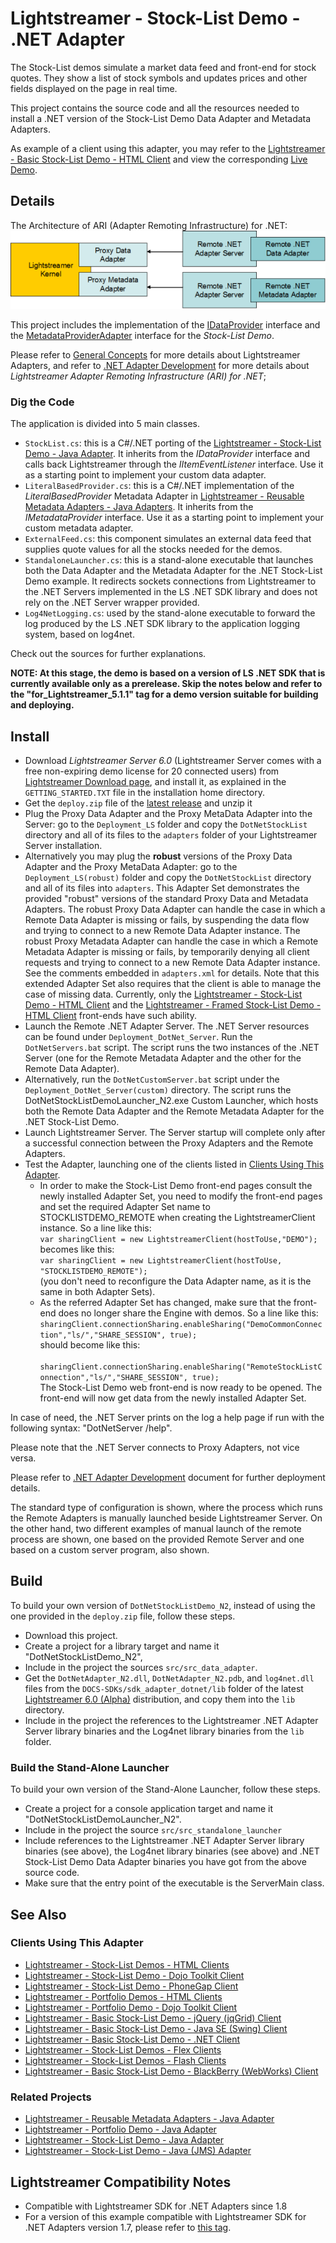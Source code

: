 # Lightstreamer - Stock-List Demo - .NET Adapter
<!-- START DESCRIPTION lightstreamer-example-stocklist-adapter-dotnet -->

The Stock-List demos simulate a market data feed and front-end for stock quotes. They show a list of stock symbols and updates prices and other fields displayed on the page in real time.

This project contains the source code and all the resources needed to install a .NET version of the Stock-List Demo Data Adapter and Metadata Adapters.

As example of a client using this adapter, you may refer to the [Lightstreamer - Basic Stock-List Demo - HTML Client](https://github.com/Weswit/Lightstreamer-example-StockList-client-javascript#basic-stock-list-demo---html-client) and view the corresponding [Live Demo](http://demos.lightstreamer.com/StockListDemo_Basic).

## Details

The Architecture of ARI (Adapter Remoting Infrastructure) for .NET:
![General Architecture](generalarchitecture_new.png)

This project includes the implementation of the [IDataProvider](http://www.lightstreamer.com/docs/adapter_dotnet_api/Lightstreamer_Interfaces_Data_IDataProvider.html) interface and the [MetadataProviderAdapter](http://www.lightstreamer.com/docs/adapter_dotnet_api/Lightstreamer_Interfaces_Metadata_MetadataProviderAdapter.html) interface for the *Stock-List Demo*. 

Please refer to [General Concepts](http://www.lightstreamer.com/latest/Lightstreamer_Allegro-Presto-Vivace_5_1_Colosseo/Lightstreamer/DOCS-SDKs/General%20Concepts.pdf) for more details about Lightstreamer Adapters, and refer to [.NET Adapter Development](http://www.lightstreamer.com/latest/Lightstreamer_Allegro-Presto-Vivace_5_1_Colosseo/Lightstreamer/DOCS-SDKs/sdk_adapter_dotnet/doc/DotNet%20Adapters.pdf) for more details about *Lightstreamer Adapter Remoting Infrastructure (ARI) for .NET*;

### Dig the Code
The application is divided into 5 main classes.

* `StockList.cs`: this is a C#/.NET porting of the [Lightstreamer - Stock-List Demo - Java Adapter](https://github.com/Weswit/Lightstreamer-example-StockList-adapter-java). It inherits from the *IDataProvider* interface and calls back Lightstreamer through the *IItemEventListener* interface. Use it as a starting point to implement your custom data adapter.
* `LiteralBasedProvider.cs`: this is a C#/.NET implementation of the *LiteralBasedProvider* Metadata Adapter in  [Lightstreamer - Reusable Metadata Adapters - Java Adapters](https://github.com/Weswit/Lightstreamer-example-ReusableMetadata-adapter-java). It inherits from the *IMetadataProvider* interface. Use it as a starting point to implement your custom metadata adapter.
* `ExternalFeed.cs`: this component simulates an external data feed that supplies quote values for all the stocks needed for the demos.
* `StandaloneLauncher.cs`: this is a stand-alone executable that launches both the Data Adapter and the Metadata Adapter for the .NET Stock-List Demo example. It redirects sockets connections from Lightstreamer to the .NET Servers implemented in the LS .NET SDK library and does not rely on the .NET Server wrapper provided.
* `Log4NetLogging.cs`: used by the stand-alone executable to forward the log produced by the LS .NET SDK library to the application logging system, based on log4net.<br>

Check out the sources for further explanations.

**NOTE: At this stage, the demo is based on a version of LS .NET SDK that is currently available only as a prerelease. Skip the notes below and refer to the "for_Lightstreamer_5.1.1" tag for a demo version suitable for building and deploying.**

<!-- END DESCRIPTION lightstreamer-example-stocklist-adapter-dotnet -->

## Install

* Download *Lightstreamer Server 6.0* (Lightstreamer Server comes with a free non-expiring demo license for 20 connected users) from [Lightstreamer Download page](http://www.lightstreamer.com/download.htm), and install it, as explained in the `GETTING_STARTED.TXT` file in the installation home directory.
* Get the `deploy.zip` file of the [latest release](https://github.com/Weswit/Lightstreamer-example-StockList-adapter-dotnet/releases) and unzip it
* Plug the Proxy Data Adapter and the Proxy MetaData Adapter into the Server: go to the `Deployment_LS` folder and copy the `DotNetStockList` directory and all of its files to the `adapters` folder of your Lightstreamer Server installation.
* Alternatively you may plug the **robust** versions of the Proxy Data Adapter and the Proxy MetaData Adapter: go to the `Deployment_LS(robust)` folder and copy the `DotNetStockList` directory and all of its files into `adapters`. This Adapter Set demonstrates the provided "robust" versions of the standard Proxy Data and Metadata Adapters. The robust Proxy Data Adapter can handle the case in which a Remote Data Adapter is missing or fails, by suspending the data flow and trying to connect to a new Remote Data Adapter instance. The robust Proxy Metadata Adapter can handle the case in which a Remote Metadata Adapter is missing or fails, by temporarily denying all client requests and trying to connect to a new Remote Data Adapter instance. See the comments embedded in `adapters.xml` for details. Note that this extended Adapter Set also requires that the client is able to manage the case of missing data. Currently, only the [Lightstreamer - Stock-List Demo - HTML Client](https://github.com/Weswit/Lightstreamer-example-StockList-client-javascript#stocklist-demo) and the [Lightstreamer - Framed Stock-List Demo - HTML Client](https://github.com/Weswit/Lightstreamer-example-StockList-client-javascript#framed-stocklist-demo) front-ends have such ability.
* Launch the Remote .NET Adapter Server. The .NET Server resources can be found under `Deployment_DotNet_Server`. Run the `DotNetServers.bat` script. The script runs the two instances of the .NET Server (one for the Remote Metadata Adapter and the other for the Remote Data Adapter).
* Alternatively, run the `DotNetCustomServer.bat` script under the `Deployment_DotNet_Server(custom)` directory. The script runs the DotNetStockListDemoLauncher_N2.exe Custom Launcher, which hosts both the Remote Data Adapter and the Remote Metadata Adapter for the .NET Stock-List Demo.
* Launch Lightstreamer Server. The Server startup will complete only after a successful connection between the Proxy Adapters and the Remote Adapters.
* Test the Adapter, launching one of the clients listed in [Clients Using This Adapter](https://github.com/Weswit/Lightstreamer-example-StockList-adapter-dotnet#clients-using-this-adapter).
    * In order to make the Stock-List Demo front-end pages consult the newly installed Adapter Set, you need to modify the front-end pages and set the required Adapter Set name to STOCKLISTDEMO_REMOTE when creating the LightstreamerClient instance. So a line like this:<BR/>
`var sharingClient = new LightstreamerClient(hostToUse,"DEMO");`<BR/>
becomes like this:<BR/>
`var sharingClient = new LightstreamerClient(hostToUse, "STOCKLISTDEMO_REMOTE");`<BR/>
(you don't need to reconfigure the Data Adapter name, as it is the same in both Adapter Sets).
    * As the referred Adapter Set has changed, make sure that the front-end does no longer share the Engine with demos.
So a line like this:<BR/>
`sharingClient.connectionSharing.enableSharing("DemoCommonConnection","ls/","SHARE_SESSION", true);`<BR/>
should become like this:<BR/>
`  sharingClient.connectionSharing.enableSharing("RemoteStockListConnection","ls/","SHARE_SESSION", true);`<BR/>
The Stock-List Demo web front-end is now ready to be opened. The front-end will now get data from the newly installed Adapter Set.

In case of need, the .NET Server prints on the log a help page if run with the following syntax: "DotNetServer /help".

Please note that the .NET Server connects to Proxy Adapters, not vice versa.

Please refer to [.NET Adapter Development](http://www.lightstreamer.com/latest/Lightstreamer_Allegro-Presto-Vivace_5_1_Colosseo/Lightstreamer/DOCS-SDKs/sdk_adapter_dotnet/doc/DotNet%20Adapters.pdf) document for further deployment details.

The standard type of configuration is shown, where the process which runs the Remote Adapters is manually launched beside Lightstreamer Server.
On the other hand, two different examples of manual launch of the remote process are shown, one based on the provided Remote Server and one based on a custom server program, also shown.


## Build 

To build your own version of `DotNetStockListDemo_N2`, instead of using the one provided in the `deploy.zip` file, follow these steps.
* Download this project.
* Create a project for a library target and name it "DotNetStockListDemo_N2",
* Include in the project the sources `src/src_data_adapter`.
* Get the `DotNetAdapter_N2.dll`, `DotNetAdapter_N2.pdb`, and `log4net.dll` files from the `DOCS-SDKs/sdk_adapter_dotnet/lib` folder of the latest [Lightstreamer 6.0 (Alpha)](http://www.lightstreamer.com/download) distribution, and copy them into the `lib` directory.
* Include in the project the references to the Lightstreamer .NET Adapter Server library binaries and the Log4net library binaries from the `lib` folder.

### Build the Stand-Alone Launcher
To build your own version of the Stand-Alone Launcher, follow these steps.
* Create a project for a console application target and name it "DotNetStockListDemoLauncher_N2".
* Include in the project the source `src/src_standalone_launcher`
* Include references to the Lightstreamer .NET Adapter Server library binaries (see above), the Log4net library binaries (see above) and .NET Stock-List Demo Data Adapter binaries you have got from the above source code. 
* Make sure that the entry point of the executable is the ServerMain class.

  
## See Also

### Clients Using This Adapter

<!-- START RELATED_ENTRIES -->

* [Lightstreamer - Stock-List Demos - HTML Clients](https://github.com/Weswit/Lightstreamer-example-Stocklist-client-javascript)
* [Lightstreamer - Stock-List Demo - Dojo Toolkit Client](https://github.com/Weswit/Lightstreamer-example-StockList-client-dojo)
* [Lightstreamer - Stock-List Demo - PhoneGap Client](https://github.com/Weswit/Lightstreamer-example-StockList-client-phonegap)
* [Lightstreamer - Portfolio Demos - HTML Clients](https://github.com/Weswit/Lightstreamer-example-Portfolio-client-javascript)
* [Lightstreamer - Portfolio Demo - Dojo Toolkit Client](https://github.com/Weswit/Lightstreamer-example-Portfolio-client-dojo)
* [Lightstreamer - Basic Stock-List Demo - jQuery (jqGrid) Client](https://github.com/Weswit/Lightstreamer-example-StockList-client-jquery)
* [Lightstreamer - Basic Stock-List Demo - Java SE (Swing) Client](https://github.com/Weswit/Lightstreamer-example-StockList-client-java)
* [Lightstreamer - Basic Stock-List Demo - .NET Client](https://github.com/Weswit/Lightstreamer-example-StockList-client-dotnet)
* [Lightstreamer - Stock-List Demos - Flex Clients](https://github.com/Weswit/Lightstreamer-example-StockList-client-flex)
* [Lightstreamer - Stock-List Demos - Flash Clients](https://github.com/Weswit/Lightstreamer-example-StockList-client-flash)
* [Lightstreamer - Basic Stock-List Demo - BlackBerry (WebWorks) Client](https://github.com/Weswit/Lightstreamer-example-StockList-client-blackberry10-html)

<!-- END RELATED_ENTRIES -->
### Related Projects
* [Lightstreamer - Reusable Metadata Adapters - Java Adapter](https://github.com/Weswit/Lightstreamer-example-ReusableMetadata-adapter-java)
* [Lightstreamer - Portfolio Demo - Java Adapter](https://github.com/Weswit/Lightstreamer-example-Portfolio-adapter-java)
* [Lightstreamer - Stock-List Demo - Java Adapter](https://github.com/Weswit/Lightstreamer-example-StockList-adapter-java)
* [Lightstreamer - Stock-List Demo - Java (JMS) Adapter](https://github.com/Weswit/Lightstreamer-example-StockList-adapter-JMS)

## Lightstreamer Compatibility Notes

- Compatible with Lightstreamer SDK for .NET Adapters since 1.8
- For a version of this example compatible with Lightstreamer SDK for .NET Adapters version 1.7, please refer to [this tag](https://github.com/Weswit/Lightstreamer-example-StockList-adapter-dotnet/tree/for_Lightstreamer_5.1.1).

